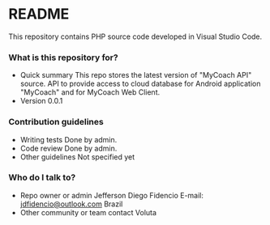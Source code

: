 ﻿# README #

This repository contains PHP source code developed in Visual Studio Code.

### What is this repository for? ###

* Quick summary
	This repo stores the latest version of "MyCoach API" source.
	API to provide access to cloud database for Android application "MyCoach" and for MyCoach Web Client.
* Version 
	0.0.1

### Contribution guidelines ###

* Writing tests
	Done by admin.
* Code review
	Done by admin.
* Other guidelines
	Not specified yet

### Who do I talk to? ###

* Repo owner or admin
	Jefferson Diego Fidencio
	E-mail: jdfidencio@outlook.com
	Brazil
* Other community or team contact
	Voluta